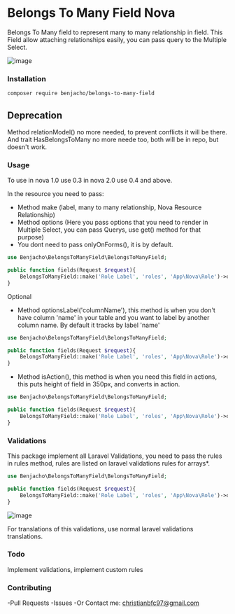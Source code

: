 # Belongs To Many Field Nova

Belongs To Many field to represent many to many relationship in field. This Field allow attaching relationships easily, you can pass query to the Multiple Select.

![image](https://user-images.githubusercontent.com/11976865/54318738-46290000-45b5-11e9-8ea0-941adb4b79ba.png)


### Installation
```bash
composer require benjacho/belongs-to-many-field
```

## Deprecation
Method relationModel() no more needed, to prevent conflicts it will be there. And trait HasBelongsToMany no more neede too, both will be in repo, but doesn't work.

### Usage

To use in nova 1.0 use 0.3 in nova 2.0 use 0.4 and above.

In the resource you need to pass:

- Method make (label, many to many relationship, Nova Resource Relationship)
- Method options (Here you pass options that you need to render in Multiple Select, you can pass Querys, use get() method for that purpose)
- You dont need to pass onlyOnForms(), it is by default.

```php
use Benjacho\BelongsToManyField\BelongsToManyField;

public function fields(Request $request){
    BelongsToManyField::make('Role Label', 'roles', 'App\Nova\Role')->options(\App\Role::all()),
}
```

Optional

- Method optionsLabel('columnName'), this method is when you don't have column 'name' in your table and you want to label by another column name. By default it tracks by label 'name'


```php
use Benjacho\BelongsToManyField\BelongsToManyField;

public function fields(Request $request){
    BelongsToManyField::make('Role Label', 'roles', 'App\Nova\Role')->options(\App\Role::all())->optionsLabel('title'),
}
```

- Method isAction(), this method is when you need this field in actions, this puts height of field in 350px, and converts in action.

```php
use Benjacho\BelongsToManyField\BelongsToManyField;

public function fields(Request $request){
    BelongsToManyField::make('Role Label', 'roles', 'App\Nova\Role')->options(\App\Role::all())->isAction(),
}
```

### Validations
This package implement all Laravel Validations, you need to pass the rules in rules method, rules are listed on laravel validations rules for arrays*.

```php
use Benjacho\BelongsToManyField\BelongsToManyField;

public function fields(Request $request){
    BelongsToManyField::make('Role Label', 'roles', 'App\Nova\Role')->options(\App\Role::all())->relationModel(\App\User::class)->rules('required', 'min:1', 'max:5', 'size:3' new CustomRule),
}
```

![image](https://raw.githubusercontent.com/Benjacho/belongs-to-many-field-nova/master/validation.png)

For translations of this validations, use normal laravel validations translations.

### Todo
Implement validations, implement custom rules

### Contributing
-Pull Requests
-Issues
-Or Contact me: christianbfc97@gmail.com